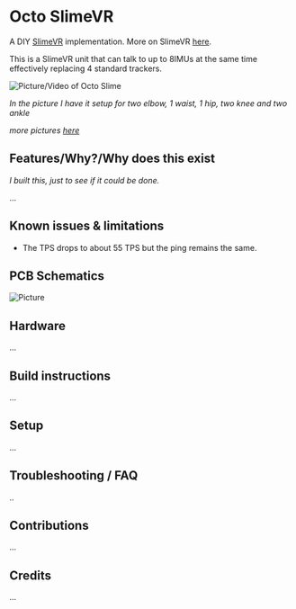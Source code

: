 # Octo SlimeVR

A DIY [SlimeVR](https://github.com/SlimeVR) implementation. More on SlimeVR [here](https://docs.slimevr.dev/slimevr101.html).

This is a SlimeVR unit that can talk to up to 8IMUs at the same time effectively replacing 4 standard trackers.

![Picture/Video of Octo Slime](images/package.jpg)

_In the picture I have it setup for two elbow, 1 waist, 1 hip, two knee and two ankle_

_more pictures [here](images)_

## Features/Why?/Why does this exist

_I built this, just to see if it could be done._

...

## Known issues & limitations

- The TPS drops to about 55 TPS but the ping remains the same.

## PCB Schematics

![Picture](https://via.placeholder.com/350x200)

## Hardware

...

## Build instructions

...

## Setup

...

## Troubleshooting / FAQ

..

## Contributions

...

## Credits

...
